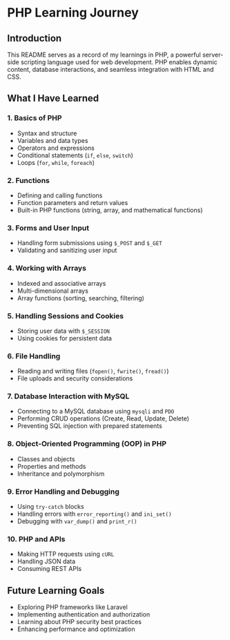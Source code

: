 # PHP Learning Journey

## Introduction
This README serves as a record of my learnings in PHP, a powerful server-side scripting language used for web development. PHP enables dynamic content, database interactions, and seamless integration with HTML and CSS.

## What I Have Learned

### 1. Basics of PHP
- Syntax and structure
- Variables and data types
- Operators and expressions
- Conditional statements (`if`, `else`, `switch`)
- Loops (`for`, `while`, `foreach`)

### 2. Functions
- Defining and calling functions
- Function parameters and return values
- Built-in PHP functions (string, array, and mathematical functions)

### 3. Forms and User Input
- Handling form submissions using `$_POST` and `$_GET`
- Validating and sanitizing user input

### 4. Working with Arrays
- Indexed and associative arrays
- Multi-dimensional arrays
- Array functions (sorting, searching, filtering)

### 5. Handling Sessions and Cookies
- Storing user data with `$_SESSION`
- Using cookies for persistent data

### 6. File Handling
- Reading and writing files (`fopen()`, `fwrite()`, `fread()`)
- File uploads and security considerations

### 7. Database Interaction with MySQL
- Connecting to a MySQL database using `mysqli` and `PDO`
- Performing CRUD operations (Create, Read, Update, Delete)
- Preventing SQL injection with prepared statements

### 8. Object-Oriented Programming (OOP) in PHP
- Classes and objects
- Properties and methods
- Inheritance and polymorphism

### 9. Error Handling and Debugging
- Using `try-catch` blocks
- Handling errors with `error_reporting()` and `ini_set()`
- Debugging with `var_dump()` and `print_r()`

### 10. PHP and APIs
- Making HTTP requests using `cURL`
- Handling JSON data
- Consuming REST APIs

## Future Learning Goals
- Exploring PHP frameworks like Laravel
- Implementing authentication and authorization
- Learning about PHP security best practices
- Enhancing performance and optimization